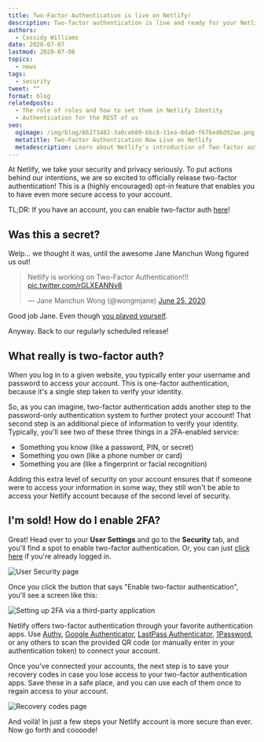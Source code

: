 ```yaml
---
title: Two-Factor Authentication is live on Netlify!
description: Two-factor authentication is live and ready for your Netlify account!
authors:
  - Cassidy Williams
date: 2020-07-07
lastmod: 2020-07-06
topics:
  - news
tags:
  - security
tweet: ""
format: blog
relatedposts:
  - The role of roles and how to set them in Netlify Identity
  - Authentication for the REST of us
seo:
  ogimage: /img/blog/86273482-3a0ceb80-bbc8-11ea-8da0-f676ed6d92ae.png
  metatitle: Two-Factor Authentication Now Live on Netlify
  metadescription: Learn about Netlify's introduction of Two-factor authentication. This is now live and ready for all customers - easily get started within your Netlify account!
---
```

At Netlify, we take your security and privacy seriously. To put actions behind our intentions, we are so excited to officially release two-factor authentication! This is a (highly encouraged) opt-in feature that enables you to have even more secure access to your account.

TL;DR: If you have an account, you can enable two-factor auth [here](https://app.netlify.com/user/security)!

## Was this a secret?

Welp... we thought it was, until the awesome Jane Manchun Wong figured us out!

<blockquote class="twitter-tweet"><p lang="en" dir="ltr">Netlify is working on Two-Factor Authentication!!! <a href="https://t.co/rGLXEANNv8">pic.twitter.com/rGLXEANNv8</a></p>&mdash; Jane Manchun Wong (@wongmjane) <a href="https://twitter.com/wongmjane/status/1276251505868148736?ref_src=twsrc%5Etfw">June 25, 2020</a></blockquote> <script async src="https://platform.twitter.com/widgets.js" charset="utf-8"></script>

Good job Jane. Even though [you played yourself](https://twitter.com/wongmjane/status/1276256617407713280).

Anyway. Back to our regularly scheduled release!

## What really is two-factor auth?

When you log in to a given website, you typically enter your username and password to access your account. This is one-factor authentication, because it's a single step taken to verify your identity.

So, as you can imagine, two-factor authentication adds another step to the password-only authentication system to further protect your account! That second step is an additional piece of information to verify your identity. Typically, you'll see two of these three things in a 2FA-enabled service:

* Something you know (like a password, PIN, or secret)
* Something you own (like a phone number or card)
* Something you are (like a fingerprint or facial recognition)

Adding this extra level of security on your account ensures that if someone were to access your information in some way, they still won't be able to access your Netlify account because of the second level of security.

## I'm sold! How do I enable 2FA?

Great! Head over to your **User Settings** and go to the **Security** tab, and you'll find a spot to enable two-factor authentication. Or, you can just [click here](https://app.netlify.com/user/security) if you're already logged in.

![User Security page](/img/blog/screen-shot-2020-06-29-at-5.48.15-pm.png "User Security page")

Once you click the button that says "Enable two-factor authentication", you'll see a screen like this:

![Setting up 2FA via a third-party application](/img/blog/screen-shot-2020-06-29-at-2.32.04-pm.png "Setting up 2FA on your account")

Netlify offers two-factor authentication through your favorite authentication apps. Use <a href="https://authy.com/" target="_blank">Authy</a>, <a href="https://support.google.com/accounts/answer/1066447?co=GENIE.Platform%3DAndroid&hl=en" target="_blank">Google Authenticator</a>, <a href="https://lastpass.com/auth/" target="_blank">LastPass Authenticator</a>, <a href="https://support.1password.com/one-time-passwords/" target="_blank">1Password</a>, or any others to scan the provided QR code (or manually enter in your authentication token) to connect your account.

Once you've connected your accounts, the next step is to save your recovery codes in case you lose access to your two-factor authentication apps. Save these in a safe place, and you can use each of them once to regain access to your account.

![Recovery codes page](/img/blog/screen-shot-2020-06-30-at-5.51.47-pm.png "Save your recovery codes!")

And voilà! In just a few steps your Netlify account is more secure than ever. Now go forth and coooode!
